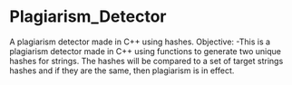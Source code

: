 # Plagiarism_Detector
A plagiarism detector made in C++ using hashes. 
Objective:
-This is a plagiarism detector made in C++ using functions to generate two unique hashes for strings. The hashes will be compared to a set of target strings hashes and if they are the same, then plagiarism is in effect.

